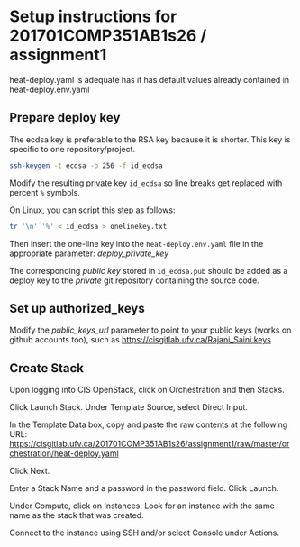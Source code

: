 # Setup instructions for 201701COMP351AB1s26 / assignment1

heat-deploy.yaml is adequate has it has default values already contained
in heat-deploy.env.yaml

## Prepare deploy key

The ecdsa key is preferable to the RSA key because it is shorter.
This key is specific to one repository/project.

```bash
ssh-keygen -t ecdsa -b 256 -f id_ecdsa 
```

Modify the resulting private key `id_ecdsa` so line breaks get replaced
with percent `%` symbols.

On Linux, you can script this step as follows:
```bash
tr '\n' '%' < id_ecdsa > onelinekey.txt
```

Then insert the one-line key into the `heat-deploy.env.yaml` file in the
appropriate parameter: *deploy_private_key*

The corresponding *public key* stored in `id_ecdsa.pub` should be added as a
deploy key to the *private* git repository containing the source code.

## Set up authorized_keys

Modify the *public_keys_url* parameter to point to your public keys (works on
github accounts too), such as https://cisgitlab.ufv.ca/Rajani_Saini.keys

## Create Stack

Upon logging into CIS OpenStack, click on Orchestration and then Stacks.

Click Launch Stack. Under Template Source, select Direct Input.

In the Template Data box, copy and paste the raw contents at the following URL:
https://cisgitlab.ufv.ca/201701COMP351AB1s26/assignment1/raw/master/orchestration/heat-deploy.yaml

Click Next.

Enter a Stack Name and a password in the password field. Click Launch.

Under Compute, click on Instances. Look for an instance with the same name as the
stack that was created.

Connect to the instance using SSH and/or select Console under Actions.
